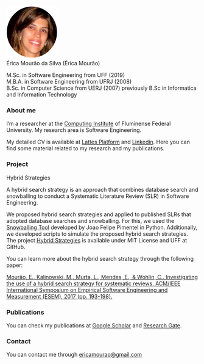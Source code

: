 ![Érica Mourão](https://github.com/ericamourao/ericamourao.github.io/raw/master/EricaMourao.png)  
Érica Mourão da Silva (Érica Mourão)

M.Sc. in Software Engineering from UFF (2019)  
M.B.A. in Software Engineering from UFRJ (2008)    
B.Sc. in Computer Science from UERJ (2007) previously B.Sc in Informatica and Information Technology



### **About me**

I’m a researcher at the [Computing Institute](http://www.ic.uff.br/index.php/pt/) of Fluminense Federal University.
My research area is Software Engineering.

My detailed CV is available at [Lattes Platform](http://lattes.cnpq.br/7734579927953717) and [Linkedin](https://www.linkedin.com/in/ericamourao/).
Here you can find some material related to my research and my publications.

### **Project**

Hybrid Strategies

A hybrid search strategy is an approach that combines database search and snowballing to conduct a Systematic Literature Review (SLR) in Software Engineering.

We proposed hybrid search strategies and applied to published SLRs that adopted database searches and snowballing. For this, we used the [Snowballing Tool](https://github.com/JoaoFelipe/snowballing) developed by Joao Felipe Pimentel in Python. Additionally, we developed scripts to simulate the proposed hybrid search strategies. The project [Hybrid Strategies](https://github.com/gems-uff/hybrid-strategies) is available under MIT License and UFF at GitHub. 

You can learn more about the hybrid search strategy through the following paper:

[Mourão, E., Kalinowski, M., Murta, L., Mendes, E., & Wohlin, C.. Investigating the use of a hybrid search strategy for systematic reviews. ACM/IEEE International Symposium on Empirical Software Engineering and Measurement (ESEM), 2017 (pp. 193-198).](https://ieeexplore.ieee.org/abstract/document/8170102)


### **Publications**

You can check my publications at [Google Scholar](https://scholar.google.com.br/citations?hl=pt-BR&user=cNVoORsAAAAJ) and [Research Gate](https://www.researchgate.net/profile/Erica_Mourao/publications).


### **Contact**

You can contact me through ericamourao@gmail.com
